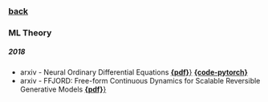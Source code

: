 ### [back](README.md)

### ML Theory
##### 2018
- arxiv - Neural Ordinary Differential Equations [**{pdf}**}](https://arxiv.org/abs/1806.07366) [**{code-pytorch}**](https://github.com/rtqichen/torchdiffeq)
- arxiv - FFJORD: Free-form Continuous Dynamics for Scalable Reversible Generative Models [**{pdf}**}](https://arxiv.org/abs/1810.01367)